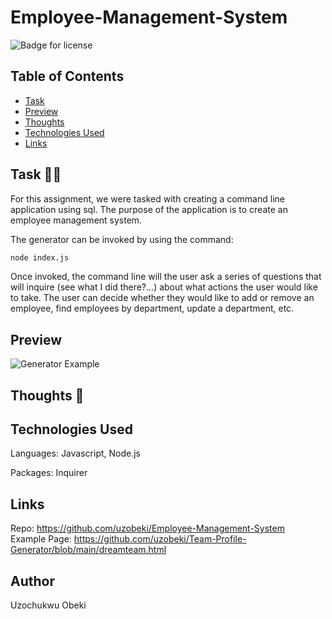 # Employee-Management-System

  ![Badge for license](https://img.shields.io/badge/license-MIT-blue)<br/>


  ## Table of Contents
  * [Task](#task)
  * [Preview](#preview)
  * [Thoughts](#thoughts)
  * [Technologies Used](#technologies)
  * [Links](#links)

## Task :man_technologist:
For this assignment, we were tasked with creating a command line application using sql. The purpose of the application is to create an employee management system.

The generator can be invoked by using the command: 

```bash
node index.js
```

Once invoked, the command line will the user ask a series of questions that will inquire (see what I did there?...) about what actions the user would like to take. The user can decide whether they would like to add or remove an employee, find employees by department, update a department, etc.

## Preview

![Generator Example](README-items/EMS.gif)



## Thoughts :thinking:


## Technologies Used
Languages: Javascript, Node.js

Packages: Inquirer

## Links
Repo: https://github.com/uzobeki/Employee-Management-System <br>
Example Page: https://github.com/uzobeki/Team-Profile-Generator/blob/main/dreamteam.html



## Author
Uzochukwu Obeki
